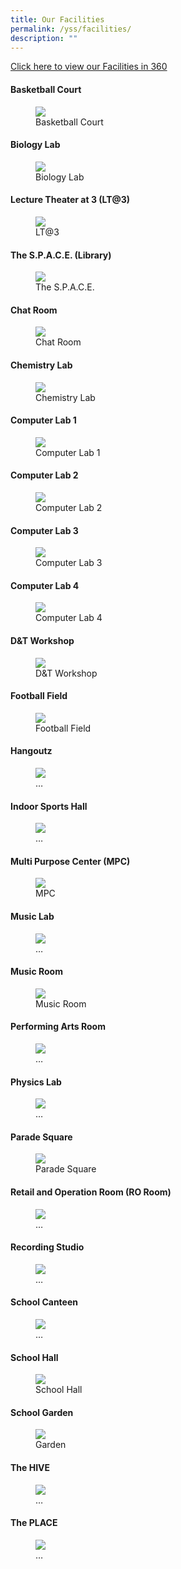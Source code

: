 ```yaml
---
title: Our Facilities
permalink: /yss/facilities/
description: ""
---
```

[Click here to view our Facilities in 360](https://kuula.co/share/collection/7PDqZ?logo=1&info=1&fs=1&vr=0&sd=1&thumbs=1)

#### Basketball Court
<figure><img src="/…"><figcaption>Basketball Court</figcaption></figure>

#### Biology Lab
<figure><img src="/…"><figcaption>Biology Lab</figcaption></figure> 

#### Lecture Theater at 3 (LT@3)
<figure><img src="/images/YSS/LT@3.png"><figcaption>LT@3</figcaption></figure> 

#### The S.P.A.C.E. (Library)
<figure><img src="/images/YSS/Library.png"><figcaption>The S.P.A.C.E.</figcaption></figure> 

#### Chat Room
<figure><img src="/.."><figcaption>Chat Room</figcaption></figure> 

#### Chemistry Lab
<figure><img src="/…"><figcaption>Chemistry Lab</figcaption></figure> 

#### Computer Lab 1
<figure><img src="/…"><figcaption>Computer Lab 1</figcaption></figure> 

#### Computer Lab 2
<figure><img src="/…"><figcaption>Computer Lab 2</figcaption></figure> 

#### Computer Lab 3
<figure><img src="/…"><figcaption>Computer Lab 3</figcaption></figure> 

#### Computer Lab 4
<figure><img src="/…"><figcaption>Computer Lab 4</figcaption></figure>

#### D&T Workshop
<figure><img src="/images/YSS/DnTWorkshop.jpeg"><figcaption>D&T Workshop</figcaption></figure> 

#### Football Field
<figure><img src="/…"><figcaption>Football Field</figcaption></figure> 

#### Hangoutz
<figure><img src="/…"><figcaption>…  </figcaption></figure>

#### Indoor Sports Hall
<figure><img src="/…"><figcaption>…  </figcaption></figure> 

#### Multi Purpose Center (MPC)
<figure><img src="/images/YSS/MPC.png"><figcaption>MPC</figcaption></figure> 

#### Music Lab
<figure><img src="/…"><figcaption>…  </figcaption></figure> 

#### Music Room
<figure><img src="/images/YSS/Music_Room.jpg"><figcaption>Music Room</figcaption></figure>

#### Performing Arts Room
<figure><img src="/…"><figcaption>…  </figcaption></figure> 

#### Physics Lab
<figure><img src="/…"><figcaption>…  </figcaption></figure> 

#### Parade Square
<figure><img src="/images/YSS/ParadeSquare.jpg"><figcaption>Parade Square</figcaption></figure> 

#### Retail and Operation Room (RO Room)
<figure><img src="/…"><figcaption>…  </figcaption></figure> 

#### Recording Studio
<figure><img src="/…"><figcaption>…  </figcaption></figure> 

#### School Canteen
<figure><img src="/…"><figcaption>…  </figcaption></figure>

#### School Hall
<figure><img src="/images/YSS/SchoolHall.png"><figcaption>School Hall</figcaption></figure> 

#### School Garden
<figure><img src="/images/YSS/Garden.jpg"><figcaption>Garden</figcaption></figure> 

#### The HIVE
<figure><img src="/…"><figcaption>…  </figcaption></figure> 

#### The PLACE
<figure><img src="/…"><figcaption>…  </figcaption></figure> 

